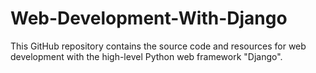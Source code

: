 # Web-Development-With-Django

This GitHub repository contains the source code and resources for web development with the high-level Python web framework "Django".